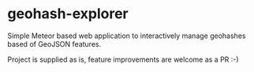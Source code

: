 # geohash-explorer
Simple Meteor based web application to interactively manage geohashes based of GeoJSON features.

Project is supplied as is, feature improvements are welcome as a PR :-)

